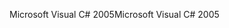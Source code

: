 <span data-ttu-id="f36d1-101">Microsoft Visual C# 2005</span><span class="sxs-lookup"><span data-stu-id="f36d1-101">Microsoft Visual C# 2005</span></span>